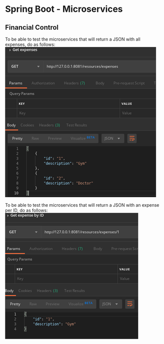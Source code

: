 # Spring Boot - Microservices
## Financial Control
To be able to test the microservices that will return a JSON with all expenses, do as follows:
![HTTP GET Expenses](https://github.com/viniciustavanoferreira/springBoot-microservices-financialControl/blob/master/images/getExpenses.png)

To be able to test the microservices that will return a JSON with an expense per ID, do as follows:
![HTTP GET Expense{id}](https://github.com/viniciustavanoferreira/springBoot-microservices-financialControl/blob/master/images/getExpenseById.png)
